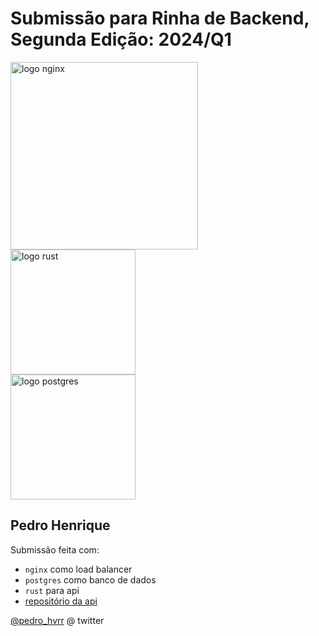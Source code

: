 # Submissão para Rinha de Backend, Segunda Edição: 2024/Q1

<img src="https://upload.wikimedia.org/wikipedia/commons/c/c5/Nginx_logo.svg" alt="logo nginx" width="300" height="auto">
<br />
<img src="https://upload.wikimedia.org/wikipedia/commons/thumb/d/d5/Rust_programming_language_black_logo.svg/1024px-Rust_programming_language_black_logo.svg.png" alt="logo rust" width="200" height="auto">
<br/>
<img src="https://upload.wikimedia.org/wikipedia/commons/2/29/Postgresql_elephant.svg" alt="logo postgres" width="200" height="auto">

## Pedro Henrique

Submissão feita com:

- `nginx` como load balancer
- `postgres` como banco de dados
- `rust` para api
- [repositório da api](https://github.com/PedroHenriquevr/rinha-rust)

[@pedro_hvrr](https://twitter.com/pedro_hvrr) @ twitter

